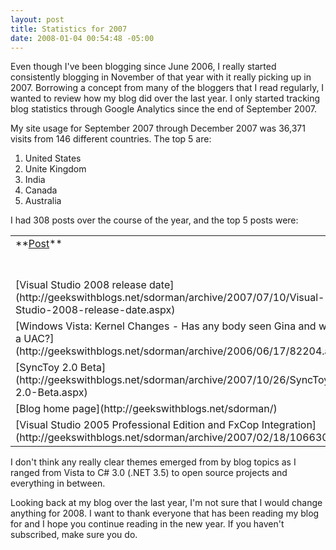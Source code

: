 ```yaml
---
layout: post
title: Statistics for 2007
date: 2008-01-04 00:54:48 -05:00
---
```


Even though I've been blogging since June 2006, I really started consistently blogging in November of that year with it really picking up in 2007. Borrowing a concept from many of the bloggers that I read regularly, I wanted to review how my blog did over the last year. I only started tracking blog statistics through Google Analytics since the end of September 2007.

My site usage for September 2007 through December 2007 was 36,371 visits from 146 different countries. The top 5 are:

1.  United States
2.  Unite Kingdom
3.  India
4.  Canada
5.  Australia 

I had 308 posts over the course of the year, and the top 5 posts were:
 <table cellspacing="0" cellpadding="2" width="597" border="0"> <tbody> <tr> <td valign="top" width="499">**<u>Post</u>**</td> <td valign="top" width="96">**<u>% Page views</u>**</td></tr> <tr> <td valign="top" width="499">[Visual Studio 2008 release date](http://geekswithblogs.net/sdorman/archive/2007/07/10/Visual-Studio-2008-release-date.aspx)</td> <td valign="top" width="96">6.49</td></tr> <tr> <td valign="top" width="499">[Windows Vista: Kernel Changes - Has any body seen Gina and what's a UAC?](http://geekswithblogs.net/sdorman/archive/2006/06/17/82204.aspx)</td> <td valign="top" width="96">5.87</td></tr> <tr> <td valign="top" width="499">[SyncToy 2.0 Beta](http://geekswithblogs.net/sdorman/archive/2007/10/26/SyncToy-2.0-Beta.aspx)</td> <td valign="top" width="96">5.43</td></tr> <tr> <td valign="top" width="499">[Blog home page](http://geekswithblogs.net/sdorman/)</td> <td valign="top" width="96">4.06</td></tr> <tr> <td valign="top" width="499">[Visual Studio 2005 Professional Edition and FxCop Integration](http://geekswithblogs.net/sdorman/archive/2007/02/18/106630.aspx)</td> <td valign="top" width="96">3.72</td></tr></tbody></table> 

I don't think any really clear themes emerged from by blog topics as I ranged from Vista to C# 3.0 (.NET 3.5) to open source projects and everything in between. 

Looking back at my blog over the last year, I'm not sure that I would change anything for 2008. I want to thank everyone that has been reading my blog for and I hope you continue reading in the new year. If you haven't subscribed, make sure you do.
